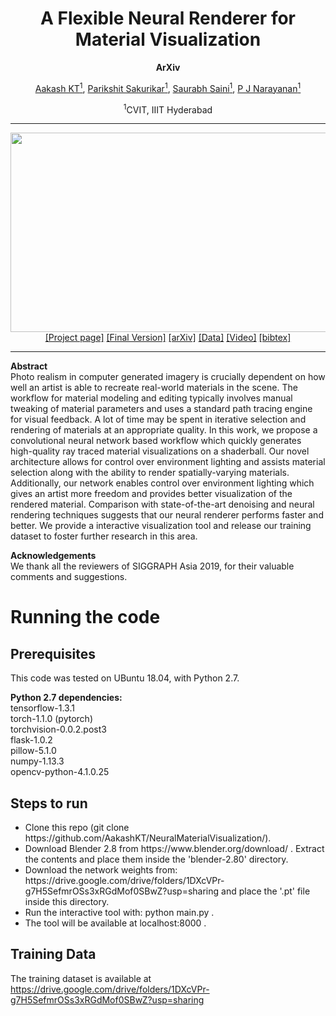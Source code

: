 <h1 align="center">A Flexible Neural Renderer for Material Visualization</h1>
<p align="center"><b>ArXiv</b></p>
<div align="center">
  <span>
    <a href="https://scholar.google.co.in/citations?user=itJ7vawAAAAJ&hl=en">Aakash KT<sup>1</sup></a>,
    <a href="https://scholar.google.co.in/citations?user=h1_Uc2QAAAAJ&hl=en">Parikshit Sakurikar<sup>1</sup></a>,
    <a href="https://scholar.google.co.in/citations?hl=en&user=OSZDITwAAAAJ">Saurabh Saini<sup>1</sup></a>,
    <a href="https://scholar.google.co.in/citations?user=3HKjt_IAAAAJ&hl=en">P J Narayanan<sup>1</sup></a>
  </span>
</div>
<p align="center"><sup>1</sup>CVIT, IIIT Hyderabad</p>
<hr>
<img src="https://aakashkt.github.io/assets/img/flexible_nr_teaser.jpg" width="900px" height="319px">
<div align="center">
  <span>
    <a href="https://aakashkt.github.io/neural-renderer-material-visualization.html">[Project page]</a>
    <a href="https://drive.google.com/file/d/15Y0nYnf2imHePU7PNrVXZFPzCGnScQqA/view?usp=sharing">[Final Version]</a>
    <a href="https://arxiv.org/abs/1908.09530">[arXiv]</a>
    <a href="https://drive.google.com/drive/folders/1DXcVPr-g7H5SefmrOSs3xRGdMof0SBwZ?usp=sharing">[Data]</a>
    <a href="https://www.youtube.com/embed/yiBGF6Jycck">[Video]</a>
    <a href="">[bibtex]</a>
  </span>
</div>
<hr>
<p><b>Abstract</b><br>
  Photo realism in computer generated imagery is crucially dependent on how well an artist is able to recreate real-world materials in the scene. The workflow for material modeling and editing typically involves manual tweaking of material parameters and uses a standard path tracing engine for visual feedback. A lot of time may be spent in iterative selection and rendering of materials at an appropriate quality. In this work, we propose a convolutional neural network based workflow which quickly generates high-quality ray traced material visualizations on a shaderball. Our novel architecture allows for control over environment lighting and assists material selection along with the ability to render spatially-varying materials. Additionally, our network enables control over environment lighting which gives an artist more freedom and provides better visualization of the rendered material. Comparison with state-of-the-art denoising and neural rendering techniques suggests that our neural renderer performs faster and better. We provide a interactive visualization tool and release our training dataset to foster further research in this area.
</p>
<p><b>Acknowledgements</b><br>
  We thank all the reviewers of SIGGRAPH Asia 2019, for their valuable comments and suggestions.
</p>

# Running the code
## Prerequisites
This code was tested on UBuntu 18.04, with Python 2.7. <br>

<p><b>Python 2.7 dependencies:</b><br>
tensorflow-1.3.1<br>
torch-1.1.0 (pytorch)<br>
torchvision-0.0.2.post3<br>
flask-1.0.2<br>
pillow-5.1.0<br>
numpy-1.13.3<br>
opencv-python-4.1.0.25<br>
</p>

## Steps to run
<ul>
  <li>Clone this repo (git clone https://github.com/AakashKT/NeuralMaterialVisualization/).</li>
  <li>Download Blender 2.8 from https://www.blender.org/download/ . Extract the contents and place them inside the 'blender-2.80' directory.</li>
  <li>Download the network weights from: https://drive.google.com/drive/folders/1DXcVPr-g7H5SefmrOSs3xRGdMof0SBwZ?usp=sharing and place the '.pt' file inside this directory.</li>
  <li>Run the interactive tool with: python main.py .</li>
  <li>The tool will be available at localhost:8000 .</li>
</ul>

## Training Data
The training dataset is available at https://drive.google.com/drive/folders/1DXcVPr-g7H5SefmrOSs3xRGdMof0SBwZ?usp=sharing
